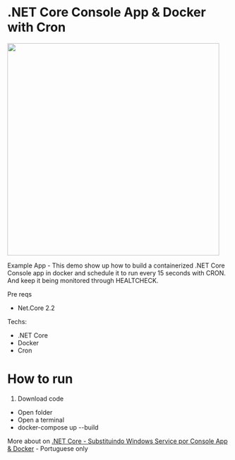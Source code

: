 # .NET Core Console App & Docker with Cron
<img src="https://www.brunobrito.net.br/content/images/2019/03/capa-redes-sociais-3.jpg" width="480" />

Example App - This demo show up how to build a containerized .NET Core Console app in docker and schedule it to run every 15 seconds with CRON. And keep it being monitored through HEALTCHECK.

Pre reqs

* Net.Core 2.2

Techs:

* .NET Core
* Docker
* Cron

# How to run

1. Download code
  * Open folder
  * Open a terminal
  * docker-compose up --build


More about on [.NET Core - Substituindo Windows Service por Console App & Docker](https://www.brunobrito.net.br/substituindo-windows-service-console-app-docker/) - Portuguese only
